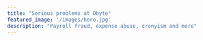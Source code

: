 ```yaml
---
title: "Serious problems at Obyte"
featured_image: '/images/hero.jpg'
description: "Payroll fraud, expense abuse, cronyism and more"
---
```



